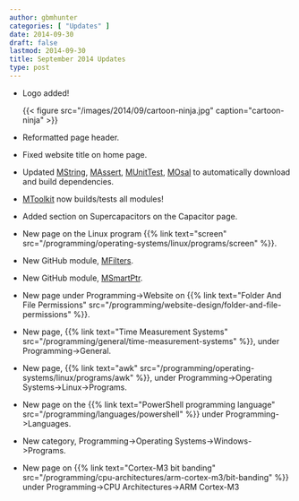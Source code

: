 ```yaml
---
author: gbmhunter
categories: [ "Updates" ]
date: 2014-09-30
draft: false
lastmod: 2014-09-30
title: September 2014 Updates
type: post
---
```


* Logo added!  

    {{< figure src="/images/2014/09/cartoon-ninja.jpg" caption="cartoon-ninja"  >}}

* Reformatted page header.

* Fixed website title on home page.

* Updated [MString](https://github.com/gbmhunter/MString), [MAssert](https://github.com/gbmhunter/MAssert), [MUnitTest](https://github.com/gbmhunter/MUnitTest), [MOsal](https://github.com/gbmhunter/MOsal) to automatically download and build dependencies.

* [MToolkit](https://github.com/gbmhunter/MToolkit) now builds/tests all modules!

* Added section on Supercapacitors on the Capacitor page.

* New page on the Linux program {{% link text="screen" src="/programming/operating-systems/linux/programs/screen" %}}.

* New GitHub module, [MFilters](https://github.com/gbmhunter/MFilters).

* New GitHub module, [MSmartPtr](https://github.com/gbmhunter/MSmartPtr).

* New page under Programming->Website on {{% link text="Folder And File Permissions" src="/programming/website-design/folder-and-file-permissions" %}}.

* New page, {{% link text="Time Measurement Systems" src="/programming/general/time-measurement-systems" %}}, under Programming->General.

* New page, {{% link text="awk" src="/programming/operating-systems/linux/programs/awk" %}}, under Programming->Operating Systems->Linux->Programs.

* New page on the {{% link text="PowerShell programming language" src="/programming/languages/powershell" %}} under Programming->Languages.

* New category, Programming->Operating Systems->Windows->Programs.

* New page on {{% link text="Cortex-M3 bit banding" src="/programming/cpu-architectures/arm-cortex-m3/bit-banding" %}} under Programming->CPU Architectures->ARM Cortex-M3